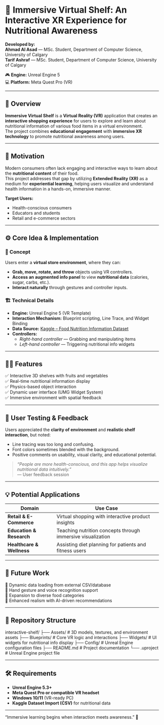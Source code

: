 # 🛒 Immersive Virtual Shelf: An Interactive XR Experience for Nutritional Awareness

**Developed by:**  
**Ahmad Al Asad** — MSc. Student, Department of Computer Science, University of Calgary  
**Tarif Ashraf** — MSc. Student, Department of Computer Science, University of Calgary  

🎮 **Engine:** Unreal Engine 5  
💻 **Platform:** Meta Quest Pro (VR)  

---

## 🧩 Overview

**Immersive Virtual Shelf** is a **Virtual Reality (VR)** application that creates an **interactive shopping experience** for users to explore and learn about nutritional information of various food items in a virtual environment.  
The project combines **educational engagement** with **immersive XR technology** to promote nutritional awareness among users.

---

## 🎯 Motivation

Modern consumers often lack engaging and interactive ways to learn about the **nutritional content** of their food.  
This project addresses that gap by utilizing **Extended Reality (XR)** as a medium for **experiential learning**, helping users visualize and understand health information in a hands-on, immersive manner.

**Target Users:**
- Health-conscious consumers  
- Educators and students  
- Retail and e-commerce sectors  

---

## ⚙️ Core Idea & Implementation

### 🧠 Concept
Users enter a **virtual store environment**, where they can:
- **Grab, move, rotate, and throw** objects using VR controllers.  
- **Access an augmented info panel** to view **nutritional data** (calories, sugar, carbs, etc.).  
- **Interact naturally** through gestures and controller inputs.

### 🏗️ Technical Details
- **Engine:** Unreal Engine 5 (VR Template)  
- **Interaction Mechanism:** Blueprint scripting, Line Trace, and Widget Binding  
- **Data Source:** [Kaggle – Food Nutrition Information Dataset](https://www.kaggle.com/datasets/lazycoder00/-nutritionalfacts-fruit-vegetables-seafood)  
- **Controllers:**  
  - *Right-hand controller* — Grabbing and manipulating items  
  - *Left-hand controller* — Triggering nutritional info widgets  

---

## 🧑‍💻 Features

✅ Interactive 3D shelves with fruits and vegetables  
✅ Real-time nutritional information display  
✅ Physics-based object interaction  
✅ Dynamic user interface (UMG Widget System)  
✅ Immersive environment with spatial feedback  

---

## 🧪 User Testing & Feedback

Users appreciated the **clarity of environment** and **realistic shelf interaction**, but noted:
- Line tracing was too long and confusing.  
- Font colors sometimes blended with the background.  
- Positive comments on usability, visual clarity, and educational potential.

> *“People are more health-conscious, and this app helps visualize nutritional data intuitively.”*  
> — User feedback session

---

## 💡 Potential Applications

| Domain | Use Case |
|---------|-----------|
| **Retail & E-Commerce** | Virtual shopping with interactive product insights |
| **Education & Research** | Teaching nutrition concepts through immersive visualization |
| **Healthcare & Wellness** | Assisting diet planning for patients and fitness users |

---

## 🚀 Future Work

🔹 Dynamic data loading from external CSV/database  
🔹 Hand gesture and voice recognition support  
🔹 Expansion to diverse food categories  
🔹 Enhanced realism with AI-driven recommendations  

---

## 🧭 Repository Structure

interactive-shelf/
├── Assets/                 # 3D models, textures, and environment assets
├── Blueprints/             # Core VR logic and interactions
├── Widgets/                # UI widgets for nutritional info display
├── Config/                 # Unreal Engine configuration files
├── README.md               # Project documentation
└── .uproject               # Unreal Engine project file

---

## 🛠️ Requirements

- **Unreal Engine 5.3+**  
- **Meta Quest Pro or compatible VR headset**  
- **Windows 10/11** (VR-ready PC)  
- **Kaggle Dataset Import (CSV)** for nutritional data  

---


“Immersive learning begins when interaction meets awareness.” 🌱


